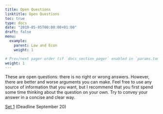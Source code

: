 ```yaml
---
title: Open Questions
linktitle: Open Questions
toc: true
type: docs
date: "2019-05-05T00:00:00+01:00"
draft: false
menu:
  example:
    parent: Law and Econ
    weight: 1

# Prev/next pager order (if `docs_section_pager` enabled in `params.toml`)
weight: 1
---
```


These are open questions: there is no right or wrong answers. However, there are better and worse arguments you can make. Feel free to use any source of information that you want, but I recommend that you first spend some time thinking about the question on your own. Try to convey your answer in a concise and clear way.

[Set 1](/files/questions_1.pdf) (Deadline September 20)
